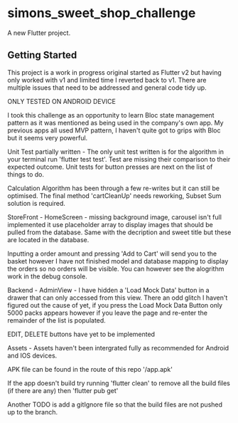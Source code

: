 # simons_sweet_shop_challenge

A new Flutter project.

## Getting Started

This project is a work in progress original started as Flutter v2 but having only worked with v1 and limited time I reverted back to v1. There are multiple issues that need to be addressed and general code tidy up.

ONLY TESTED ON ANDROID DEVICE

I took this challenge as an opportunity to learn Bloc state management pattern as it was mentioned as being used in the company's own app. My previous apps all used MVP pattern, I haven't quite got to grips with Bloc but it seems very powerful.

Unit Test partially written - The only unit test written is for the algorithm in your terminal run 'flutter test test'.  Test are missing their comparison to their expected outcome. Unit tests for button presses are next on the list of things to do.

Calculation Algorithm has been through a few re-writes but it can still be optimised. The final method 'cartCleanUp' needs reworking, Subset Sum solution is required.

StoreFront - HomeScreen - missing background image, carousel isn't full implemented it use placeholder array to display images that should be pulled from the database. Same with the decription and sweet title but these are located in the database.

Inputting a order amount and pressing 'Add to Cart' will send you to the basket however I have not finished model and database mapping to display the orders so no orders will be visible. You can however see the alogrithm work in the debug console.

Backend - AdminView - I have hidden a 'Load Mock Data' button in a drawer that can only accessed from this view. There an odd glitch I haven't figured out the cause of yet, if you press the Load Mock Data Button only 5000 packs appears however if you leave the page and re-enter the remainder of the list is populated.

EDIT, DELETE buttons have yet to be implemented

Assets - Assets haven't been intergrated fully as recommended for Android and IOS devices.

APK file can be found in the route of this repo '/app.apk'

If the app doesn't build try running 'flutter clean' to remove all the build files (if there are any) then 'flutter pub get'

Another TODO is add a gitIgnore file so that the build files are not pushed up to the branch.